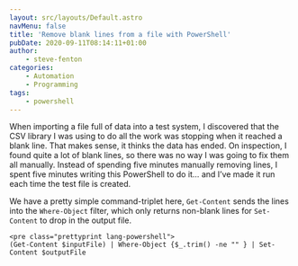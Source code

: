 ```yaml
---
layout: src/layouts/Default.astro
navMenu: false
title: 'Remove blank lines from a file with PowerShell'
pubDate: 2020-09-11T08:14:11+01:00
author:
    - steve-fenton
categories:
    - Automation
    - Programming
tags:
    - powershell
---
```


When importing a file full of data into a test system, I discovered that the CSV library I was using to do all the work was stopping when it reached a blank line. That makes sense, it thinks the data has ended. On inspection, I found quite a lot of blank lines, so there was no way I was going to fix them all manually. Instead of spending five minutes manually removing lines, I spent five minutes writing this PowerShell to do it… and I’ve made it run each time the test file is created.

We have a pretty simple command-triplet here, `Get-Content` sends the lines into the `Where-Object` filter, which only returns non-blank lines for `Set-Content` to drop in the output file.

```
<pre class="prettyprint lang-powershell">
(Get-Content $inputFile) | Where-Object {$_.trim() -ne "" } | Set-Content $outputFile
```